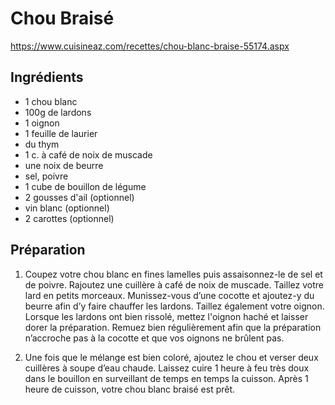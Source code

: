 # Chou Braisé

https://www.cuisineaz.com/recettes/chou-blanc-braise-55174.aspx

## Ingrédients

* 1 chou blanc
* 100g de lardons
* 1 oignon
* 1 feuille de laurier
* du thym
* 1 c. à café de noix de muscade
* une noix de beurre
* sel, poivre
* 1 cube de bouillon de légume
* 2 gousses d'ail (optionnel)
* vin blanc (optionnel)
* 2 carottes (optionnel)

## Préparation

1. Coupez votre chou blanc en fines lamelles puis assaisonnez-le de sel et de poivre. Rajoutez une cuillère à café de noix de muscade. Taillez votre lard en petits morceaux. Munissez-vous d’une cocotte et ajoutez-y du beurre afin d’y faire chauffer les lardons. Taillez également votre oignon. Lorsque les lardons ont bien rissolé, mettez l'oignon haché et laisser dorer la préparation. Remuez bien régulièrement afin que la préparation n’accroche pas à la cocotte et que vos oignons ne brûlent pas.

2. Une fois que le mélange est bien coloré, ajoutez le chou et verser deux cuillères à soupe d’eau chaude. Laissez cuire 1 heure à feu très doux dans le bouillon en surveillant de temps en temps la cuisson. Après 1 heure de cuisson, votre chou blanc braisé est prêt.
